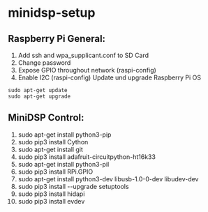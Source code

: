 # minidsp-setup

## Raspberry Pi General:
1. Add ssh and wpa_supplicant.conf to SD Card
2. Change password
3. Expose GPIO throughout network (raspi-config)
4. Enable I2C (raspi-config)
Update und upgrade Raspberry Pi OS

```
sudo apt-get update
sudo apt-get upgrade
```

## MiniDSP Control:
1. sudo apt-get install python3-pip
2. sudo pip3 install Cython
3. sudo apt-get install git
4. sudo pip3 install adafruit-circuitpython-ht16k33
5. sudo apt-get install python3-pil
6. sudo pip3 install RPi.GPIO
7. sudo apt-get install python3-dev libusb-1.0-0-dev libudev-dev
8. sudo pip3 install --upgrade setuptools
9. sudo pip3 install hidapi
10. sudo pip3 install evdev
